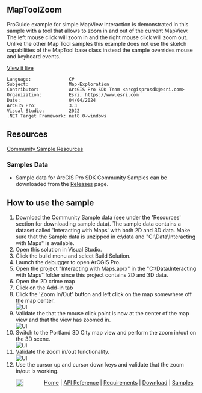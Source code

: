 ## MapToolZoom

<!-- TODO: Write a brief abstract explaining this sample -->
ProGuide example for simple MapView interaction is demonstrated in this sample with a tool that allows to zoom in and out of the current MapView.  The left mouse click will zoom in and the right mouse click will zoom out.  Unlike the other Map Tool samples this example does not use the sketch capabilities of the MapTool base class instead the sample overrides mouse and keyboard events.    
  


<a href="https://pro.arcgis.com/en/pro-app/sdk/" target="_blank">View it live</a>

<!-- TODO: Fill this section below with metadata about this sample-->
```
Language:              C#
Subject:               Map-Exploration
Contributor:           ArcGIS Pro SDK Team <arcgisprosdk@esri.com>
Organization:          Esri, https://www.esri.com
Date:                  04/04/2024
ArcGIS Pro:            3.3
Visual Studio:         2022
.NET Target Framework: net8.0-windows
```

## Resources

[Community Sample Resources](https://github.com/Esri/arcgis-pro-sdk-community-samples#resources)

### Samples Data

* Sample data for ArcGIS Pro SDK Community Samples can be downloaded from the [Releases](https://github.com/Esri/arcgis-pro-sdk-community-samples/releases) page.  

## How to use the sample
<!-- TODO: Explain how this sample can be used. To use images in this section, create the image file in your sample project's screenshots folder. Use relative url to link to this image using this syntax: ![My sample Image](FacePage/SampleImage.png) -->
1. Download the Community Sample data (see under the 'Resources' section for downloading sample data).  The sample data contains a dataset called 'Interacting with Maps' with both 2D and 3D data.  Make sure that the Sample data is unzipped in c:\data and "C:\Data\Interacting with Maps" is available.
2. Open this solution in Visual Studio.    
3. Click the build menu and select Build Solution.  
4. Launch the debugger to open ArCGIS Pro.   
5. Open the project "Interacting with Maps.aprx" in the "C:\Data\Interacting with Maps" folder since this project contains 2D and 3D data.  
6. Open the 2D crime map  
7. Click on the Add-in tab   
8. Click the 'Zoom In/Out' button and left click on the map somewhere off the map center.  
![UI](Screenshots/3MapTool2D.png)  
9. Validate the that the mouse click point is now at the center of the map view and that the view has zoomed in.  
![UI](Screenshots/3MapTool2D-2.png)  
10. Switch to the Portland 3D City map view and perform the zoom in/out on the 3D scene.  
![UI](Screenshots/3MapTool3D.png)  
11. Validate the zoom in/out functionality.  
![UI](Screenshots/3MapTool3D-2.png)  
12. Use the cursor up and cursor down keys and validate that the zoom in/out is working.  
  

<!-- End -->

&nbsp;&nbsp;&nbsp;&nbsp;&nbsp;&nbsp;<img src="https://esri.github.io/arcgis-pro-sdk/images/ArcGISPro.png"  alt="ArcGIS Pro SDK for Microsoft .NET Framework" height = "20" width = "20" align="top"  >
&nbsp;&nbsp;&nbsp;&nbsp;&nbsp;&nbsp;&nbsp;&nbsp;&nbsp;&nbsp;&nbsp;&nbsp;
[Home](https://github.com/Esri/arcgis-pro-sdk/wiki) | <a href="https://pro.arcgis.com/en/pro-app/latest/sdk/api-reference" target="_blank">API Reference</a> | [Requirements](https://github.com/Esri/arcgis-pro-sdk/wiki#requirements) | [Download](https://github.com/Esri/arcgis-pro-sdk/wiki#installing-arcgis-pro-sdk-for-net) | <a href="https://github.com/esri/arcgis-pro-sdk-community-samples" target="_blank">Samples</a>
